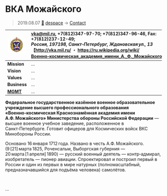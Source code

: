 # ВКА Можайского
> 2019.08.07 [🚀](../index/index.md) [despace](index.md) → [Contact](contact.md)

|[![](f/con/v/vka_mojayskogo_logo1_thumb.jpg)](f/con/v/vka_mojayskogo_logo1.png)|<vka@mil.ru>, +7(812)347-97-70; +7(812)347-96-46, Fax: +7(812)237-12-49;<br> *Россия, 197198, Санкт‑Петербург, Ждановская ул., 13*<br> 【<http://vka.mil.ru/> ・ <https://ru.wikipedia.org/wiki/Военно‑космическая_академия_имени_А._Ф._Можайского>】|
|:--|:--|
|**Mission**|…|
|**Vision**|…|
|**Values**|…|
|**Business**|…|
|**[MGMT](mgmt.md)**|…|

**Федеральное государственное казённое военное образовательное учреждение высшего профессионального образования «Военно‑космическая Краснознамённая академия имени А.Ф. Можайского» Министерства обороны Российской Федерации** — высшее военное учебное заведение, расположенное в Санкт‑Петербурге. Готовит офицеров для Космических войск ВКС Минобороны России.

Основано 16 января 1712 года. Названо в честь А.Ф. Можайского. (9 [21] марта 1825, Роченсальм, Выборгская губерния — 20 марта [1 апреля] 1890) — русский военный деятель — контр‑адмирал, изобретатель — пионер авиации. Спроектировал и построил первый в России и один из первых в мире натурных (полномасштабный, предназначавшийся для подъёма человека) самолётов.


<p style="page-break-after:always"> </p>

…
